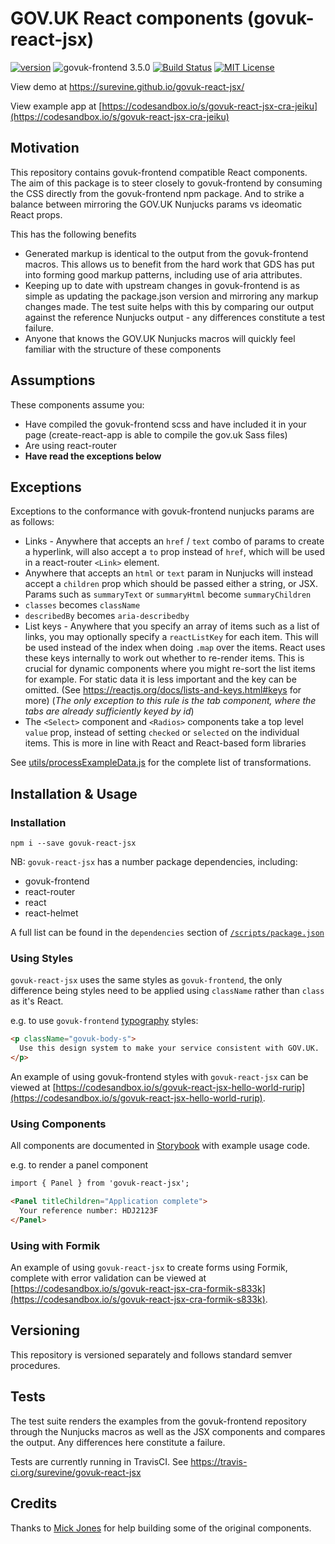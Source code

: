 # GOV.UK React components (govuk-react-jsx)

[![version](https://img.shields.io/npm/v/govuk-react-jsx.svg?style=flat-square)](https://www.npmjs.com/package/govuk-react-jsx)
![govuk-frontend 3.5.0](https://img.shields.io/badge/govuk--frontend%20version-3.5.0-005EA5?logo=gov.uk&style=flat-square)
[![Build Status](https://img.shields.io/travis/surevine/govuk-react-jsx.svg?style=flat-square)](https://travis-ci.org/surevine/govuk-react-jsx)
[![MIT License](https://img.shields.io/npm/l/govuk-react-jsx.svg?style=flat-square)](https://github.com/surevine/govuk-react-jsx/blob/master/LICENSE)

View demo at https://surevine.github.io/govuk-react-jsx/

View example app at [https://codesandbox.io/s/govuk-react-jsx-cra-jeiku](https://codesandbox.io/s/govuk-react-jsx-cra-jeiku)

## Motivation

This repository contains govuk-frontend compatible React components. The aim of this package is to steer closely to govuk-frontend by consuming the CSS directly from the govuk-frontend npm package. And to strike a balance between mirroring the GOV.UK Nunjucks params vs ideomatic React props.

This has the following benefits

- Generated markup is identical to the output from the govuk-frontend macros. This allows us to benefit from the hard work that GDS has put into forming good markup patterns, including use of aria attributes.
- Keeping up to date with upstream changes in govuk-frontend is as simple as updating the package.json version and mirroring any markup changes made. The test suite helps with this by comparing our output against the reference Nunjucks output - any differences constitute a test failure.
- Anyone that knows the GOV.UK Nunjucks macros will quickly feel familiar with the structure of these components

## Assumptions

These components assume you:

- Have compiled the govuk-frontend scss and have included it in your page (create-react-app is able to compile the gov.uk Sass files)
- Are using react-router
- **Have read the exceptions below**

## Exceptions

Exceptions to the conformance with govuk-frontend nunjucks params are as follows:

- Links - Anywhere that accepts an `href` / `text` combo of params to create a hyperlink, will also accept a `to` prop instead of `href`, which will be used in a react-router `<Link>` element.
- Anywhere that accepts an `html` or `text` param in Nunjucks will instead accept a `children` prop which should be passed either a string, or JSX. Params such as `summaryText` or `summaryHtml` become `summaryChildren`
- `classes` becomes `className`
- `describedBy` becomes `aria-describedby`
- List keys - Anywhere that you specify an array of items such as a list of links, you may optionally specify a `reactListKey` for each item. This will be used instead of the index when doing `.map` over the items. React uses these keys internally to work out whether to re-render items. This is crucial for dynamic components where you might re-sort the list items for example. For static data it is less important and the key can be omitted. (See https://reactjs.org/docs/lists-and-keys.html#keys for more)
  (_The only exception to this rule is the tab component, where the tabs are already sufficiently keyed by id_)
- The `<Select>` component and `<Radios>` components take a top level `value` prop, instead of setting `checked` or `selected` on the individual items. This is more in line with React and React-based form libraries

See [utils/processExampleData.js](utils/processExampleData.js) for the complete list of transformations.

## Installation & Usage

### Installation

`npm i --save govuk-react-jsx`

NB: `govuk-react-jsx` has a number package dependencies, including:

- govuk-frontend
- react-router
- react
- react-helmet

A full list can be found in the `dependencies` section of [`/scripts/package.json`](https://github.com/surevine/govuk-react-jsx/blob/master/scripts/package.json)

### Using Styles

`govuk-react-jsx` uses the same styles as `govuk-frontend`, the only difference being styles need to be applied using `className` rather than `class` as it's React.

e.g. to use `govuk-frontend` [typography](https://design-system.service.gov.uk/styles/typography/) styles:

```html
<p className="govuk-body-s">
  Use this design system to make your service consistent with GOV.UK.
</p>
```

An example of using govuk-frontend styles with `govuk-react-jsx` can be viewed at [https://codesandbox.io/s/govuk-react-jsx-hello-world-rurip](https://codesandbox.io/s/govuk-react-jsx-hello-world-rurip).

### Using Components

All components are documented in [Storybook](https://surevine.github.io/govuk-react-jsx/) with example usage code.

e.g. to render a panel component

```html
import { Panel } from 'govuk-react-jsx';

<Panel titleChildren="Application complete">
  Your reference number: HDJ2123F
</Panel>
```

### Using with Formik

An example of using `govuk-react-jsx` to create forms using Formik, complete with error validation can be viewed at [https://codesandbox.io/s/govuk-react-jsx-cra-formik-s833k](https://codesandbox.io/s/govuk-react-jsx-cra-formik-s833k).

## Versioning

This repository is versioned separately and follows standard semver procedures.

## Tests

The test suite renders the examples from the govuk-frontend repository through the Nunjucks macros as well as the JSX components and compares the output. Any differences here constitute a failure.

Tests are currently running in TravisCI. See https://travis-ci.org/surevine/govuk-react-jsx

## Credits

Thanks to [Mick Jones](https://github.com/mick-jones) for help building some of the original components.
